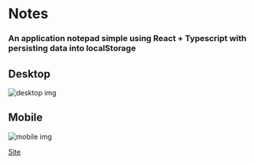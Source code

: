 # Notes

### An application notepad simple using React + Typescript with persisting data into localStorage

## Desktop

<img src="https://i.ibb.co/rQjXGqn/desktop.png" alt="desktop img">

## Mobile

<img src= "https://i.ibb.co/KjrjQpq/mobile.png" alt="mobile img">

<a href ="https://notes-jl.netlify.app/" target="_blank">Site</a>
